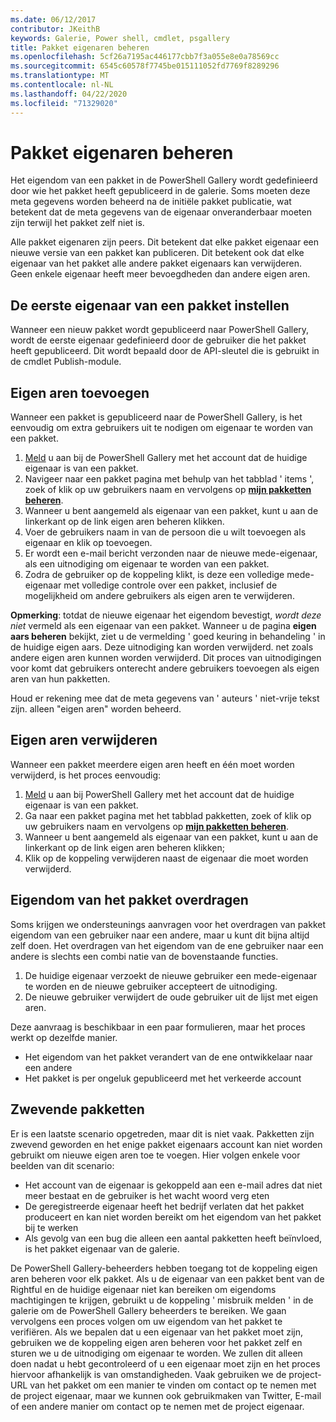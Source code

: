 ```yaml
---
ms.date: 06/12/2017
contributor: JKeithB
keywords: Galerie, Power shell, cmdlet, psgallery
title: Pakket eigenaren beheren
ms.openlocfilehash: 5cf26a7195ac446177cbb7f3a055e8e0a78569cc
ms.sourcegitcommit: 6545c60578f7745be015111052fd7769f8289296
ms.translationtype: MT
ms.contentlocale: nl-NL
ms.lasthandoff: 04/22/2020
ms.locfileid: "71329020"
---
```

# <a name="managing-package-owners"></a>Pakket eigenaren beheren

Het eigendom van een pakket in de PowerShell Gallery wordt gedefinieerd door wie het pakket heeft gepubliceerd in de galerie.
Soms moeten deze meta gegevens worden beheerd na de initiële pakket publicatie, wat betekent dat de meta gegevens van de eigenaar onveranderbaar moeten zijn terwijl het pakket zelf niet is.

Alle pakket eigenaren zijn peers.
Dit betekent dat elke pakket eigenaar een nieuwe versie van een pakket kan publiceren. Dit betekent ook dat elke eigenaar van het pakket alle andere pakket eigenaars kan verwijderen.
Geen enkele eigenaar heeft meer bevoegdheden dan andere eigen aren.

## <a name="setting-a-packages-initial-owner"></a>De eerste eigenaar van een pakket instellen

Wanneer een nieuw pakket wordt gepubliceerd naar PowerShell Gallery, wordt de eerste eigenaar gedefinieerd door de gebruiker die het pakket heeft gepubliceerd. Dit wordt bepaald door de API-sleutel die is gebruikt in de cmdlet Publish-module.

## <a name="adding-owners"></a>Eigen aren toevoegen

Wanneer een pakket is gepubliceerd naar de PowerShell Gallery, is het eenvoudig om extra gebruikers uit te nodigen om eigenaar te worden van een pakket.

1. [Meld](https://powershellgallery.com/users/account/LogOn) u aan bij de PowerShell Gallery met het account dat de huidige eigenaar is van een pakket.
2. Navigeer naar een pakket pagina met behulp van het tabblad ' items ', zoek of klik op uw gebruikers naam en vervolgens op [**mijn pakketten beheren**](https://www.powershellgallery.com/account/Packages).
3. Wanneer u bent aangemeld als eigenaar van een pakket, kunt u aan de linkerkant op de link eigen aren beheren klikken.
4. Voer de gebruikers naam in van de persoon die u wilt toevoegen als eigenaar en klik op toevoegen.
5. Er wordt een e-mail bericht verzonden naar de nieuwe mede-eigenaar, als een uitnodiging om eigenaar te worden van een pakket.
6. Zodra de gebruiker op de koppeling klikt, is deze een volledige mede-eigenaar met volledige controle over een pakket, inclusief de mogelijkheid om andere gebruikers als eigen aren te verwijderen.

**Opmerking**: totdat de nieuwe eigenaar het eigendom bevestigt, *wordt deze niet* vermeld als een eigenaar van een pakket.
Wanneer u de pagina **eigen aars beheren** bekijkt, ziet u de vermelding ' goed keuring in behandeling ' in de huidige eigen aars.
Deze uitnodiging kan worden verwijderd. net zoals andere eigen aren kunnen worden verwijderd.
Dit proces van uitnodigingen voor komt dat gebruikers onterecht andere gebruikers toevoegen als eigen aren van hun pakketten.

Houd er rekening mee dat de meta gegevens van ' auteurs ' niet-vrije tekst zijn. alleen "eigen aren" worden beheerd.


## <a name="removing-owners"></a>Eigen aren verwijderen

Wanneer een pakket meerdere eigen aren heeft en één moet worden verwijderd, is het proces eenvoudig:

1. [Meld](https://powershellgallery.com/users/account/LogOn) u aan bij PowerShell Gallery met het account dat de huidige eigenaar is van een pakket.
2. Ga naar een pakket pagina met het tabblad pakketten, zoek of klik op uw gebruikers naam en vervolgens op [**mijn pakketten beheren**](https://www.powershellgallery.com/account/Packages).
3. Wanneer u bent aangemeld als eigenaar van een pakket, kunt u aan de linkerkant op de link eigen aren beheren klikken;
4. Klik op de koppeling verwijderen naast de eigenaar die moet worden verwijderd.



## <a name="transferring-package-ownership"></a>Eigendom van het pakket overdragen

Soms krijgen we ondersteunings aanvragen voor het overdragen van pakket eigendom van een gebruiker naar een andere, maar u kunt dit bijna altijd zelf doen.
Het overdragen van het eigendom van de ene gebruiker naar een andere is slechts een combi natie van de bovenstaande functies.

1. De huidige eigenaar verzoekt de nieuwe gebruiker een mede-eigenaar te worden en de nieuwe gebruiker accepteert de uitnodiging.
2. De nieuwe gebruiker verwijdert de oude gebruiker uit de lijst met eigen aren.

Deze aanvraag is beschikbaar in een paar formulieren, maar het proces werkt op dezelfde manier.

- Het eigendom van het pakket verandert van de ene ontwikkelaar naar een andere
- Het pakket is per ongeluk gepubliceerd met het verkeerde account


## <a name="orphaned-packages"></a>Zwevende pakketten

Er is een laatste scenario opgetreden, maar dit is niet vaak.
Pakketten zijn zwevend geworden en het enige pakket eigenaars account kan niet worden gebruikt om nieuwe eigen aren toe te voegen.
Hier volgen enkele voor beelden van dit scenario:

- Het account van de eigenaar is gekoppeld aan een e-mail adres dat niet meer bestaat en de gebruiker is het wacht woord verg eten
- De geregistreerde eigenaar heeft het bedrijf verlaten dat het pakket produceert en kan niet worden bereikt om het eigendom van het pakket bij te werken
- Als gevolg van een bug die alleen een aantal pakketten heeft beïnvloed, is het pakket eigenaar van de galerie.

De PowerShell Gallery-beheerders hebben toegang tot de koppeling eigen aren beheren voor elk pakket.
Als u de eigenaar van een pakket bent van de Rightful en de huidige eigenaar niet kan bereiken om eigendoms machtigingen te krijgen, gebruikt u de koppeling ' misbruik melden ' in de galerie om de PowerShell Gallery beheerders te bereiken.
We gaan vervolgens een proces volgen om uw eigendom van het pakket te verifiëren.
Als we bepalen dat u een eigenaar van het pakket moet zijn, gebruiken we de koppeling eigen aren beheren voor het pakket zelf en sturen we u de uitnodiging om eigenaar te worden.
We zullen dit alleen doen nadat u hebt gecontroleerd of u een eigenaar moet zijn en het proces hiervoor afhankelijk is van omstandigheden.
Vaak gebruiken we de project-URL van het pakket om een manier te vinden om contact op te nemen met de project eigenaar, maar we kunnen ook gebruikmaken van Twitter, E-mail of een andere manier om contact op te nemen met de project eigenaar.
